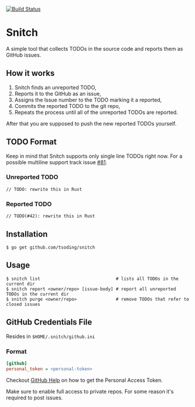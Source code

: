 [![Build Status](https://travis-ci.org/tsoding/snitch.svg?branch=master)](https://travis-ci.org/tsoding/snitch)
# Snitch

A simple tool that collects TODOs in the source code and reports them as GitHub issues.

## How it works

1. Snitch finds an unreported TODO,
2. Reports it to the GitHub as an issue,
3. Assigns the Issue number to the TODO marking it a reported,
4. Commits the reported TODO to the git repo,
5. Repeats the process until all of the unreported TODOs are reported.

After that you are supposed to push the new reported TODOs yourself.

## TODO Format

Keep in mind that Snitch supports only single line TODOs right
now. For a possible multiline support track issue [#81].

### Unreported TODO

```
// TODO: rewrite this in Rust
```

### Reported TODO

```
// TODO(#42): rewrite this in Rust
```

## Installation

```console
$ go get github.com/tsoding/snitch
```

## Usage

```console
$ snitch list                             # lists all TODOs in the current dir
$ snitch report <owner/repo> [issue-body] # report all unreported TODOs in the current dir
$ snitch purge <owner/repo>               # remove TODOs that refer to closed issues
```

## GitHub Credentials File

Resides in `$HOME/.snitch/github.ini`

### Format

```ini
[github]
personal_token = <personal-token>
```

Checkout [GitHub Help][personal-token] on how to get the Personal Access Token.

Make sure to enable full access to private repos. For some reason it's required to post issues.

[personal-token]: https://help.github.com/articles/creating-a-personal-access-token-for-the-command-line/
[#81]: https://github.com/tsoding/snitch/issues/81
